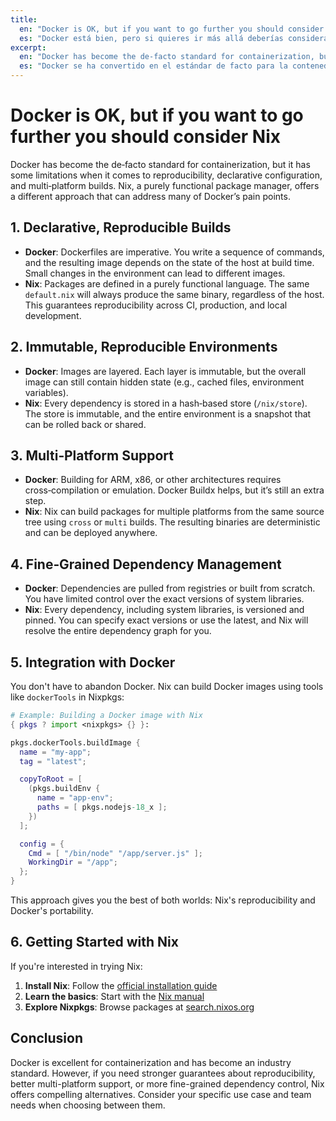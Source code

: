 ```yaml
---
title:
  en: "Docker is OK, but if you want to go further you should consider Nix"
  es: "Docker está bien, pero si quieres ir más allá deberías considerar Nix"
excerpt:
  en: "Docker has become the de‑facto standard for containerization, but it has limitations in reproducibility, declarative configuration, and multi‑platform builds. Nix, a purely functional package manager, offers a different approach that can address many of Docker’s pain points."
  es: "Docker se ha convertido en el estándar de facto para la contenedorización, pero tiene limitaciones en reproducibilidad, configuración declarativa y compilaciones multiplataforma. Nix, un gestor de paquetes puramente funcional, ofrece un enfoque diferente que puede abordar muchos de los puntos débiles de Docker."
---
```


# Docker is OK, but if you want to go further you should consider Nix

Docker has become the de‑facto standard for containerization, but it has some limitations when it comes to reproducibility, declarative configuration, and multi‑platform builds. Nix, a purely functional package manager, offers a different approach that can address many of Docker’s pain points.

## 1. Declarative, Reproducible Builds

- **Docker**: Dockerfiles are imperative. You write a sequence of commands, and the resulting image depends on the state of the host at build time. Small changes in the environment can lead to different images.
- **Nix**: Packages are defined in a purely functional language. The same `default.nix` will always produce the same binary, regardless of the host. This guarantees reproducibility across CI, production, and local development.

## 2. Immutable, Reproducible Environments

- **Docker**: Images are layered. Each layer is immutable, but the overall image can still contain hidden state (e.g., cached files, environment variables).
- **Nix**: Every dependency is stored in a hash‑based store (`/nix/store`). The store is immutable, and the entire environment is a snapshot that can be rolled back or shared.

## 3. Multi‑Platform Support

- **Docker**: Building for ARM, x86, or other architectures requires cross‑compilation or emulation. Docker Buildx helps, but it’s still an extra step.
- **Nix**: Nix can build packages for multiple platforms from the same source tree using `cross` or `multi` builds. The resulting binaries are deterministic and can be deployed anywhere.

## 4. Fine‑Grained Dependency Management

- **Docker**: Dependencies are pulled from registries or built from scratch. You have limited control over the exact versions of system libraries.
- **Nix**: Every dependency, including system libraries, is versioned and pinned. You can specify exact versions or use the latest, and Nix will resolve the entire dependency graph for you.

## 5. Integration with Docker

You don't have to abandon Docker. Nix can build Docker images using tools like `dockerTools` in Nixpkgs:

```nix
# Example: Building a Docker image with Nix
{ pkgs ? import <nixpkgs> {} }:

pkgs.dockerTools.buildImage {
  name = "my-app";
  tag = "latest";

  copyToRoot = [
    (pkgs.buildEnv {
      name = "app-env";
      paths = [ pkgs.nodejs-18_x ];
    })
  ];

  config = {
    Cmd = [ "/bin/node" "/app/server.js" ];
    WorkingDir = "/app";
  };
}
```

This approach gives you the best of both worlds: Nix's reproducibility and Docker's portability.

## 6. Getting Started with Nix

If you're interested in trying Nix:

1. **Install Nix**: Follow the [official installation guide](https://nixos.org/download.html)
2. **Learn the basics**: Start with the [Nix manual](https://nixos.org/manual/nix/stable/)
3. **Explore Nixpkgs**: Browse packages at [search.nixos.org](https://search.nixos.org/packages)

## Conclusion

Docker is excellent for containerization and has become an industry standard. However, if you need stronger guarantees about reproducibility, better multi-platform support, or more fine-grained dependency control, Nix offers compelling alternatives. Consider your specific use case and team needs when choosing between them.

